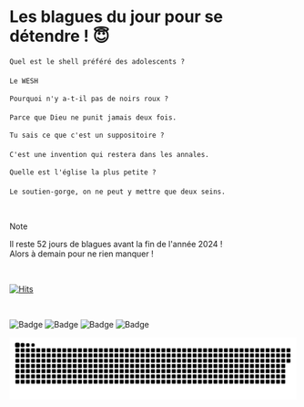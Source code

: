 
<h1>Les blagues du jour pour se détendre ! 😇</h1>

```diff
Quel est le shell préféré des adolescents ?

Le WESH
```

```diff
Pourquoi n'y a-t-il pas de noirs roux ?

Parce que Dieu ne punit jamais deux fois.
```

```diff
Tu sais ce que c'est un suppositoire ?

C'est une invention qui restera dans les annales.
```

```diff
Quelle est l'église la plus petite ?

Le soutien-gorge, on ne peut y mettre que deux seins.
```

<br/>

> [!NOTE]
> Il reste 52 jours de blagues avant la fin de l'année 2024 ! <br/>
> Alors à demain pour ne rien manquer !

<br/>


[![Hits](https://hits.seeyoufarm.com/api/count/incr/badge.svg?url=https%3A%2F%2Fgithub.com%2FClems02%2Fhit-counter&count_bg=%23003E80&title_bg=%235C9FE1&icon=powershell.svg&icon_color=%23FFFFFF&title=Visite&edge_flat=false)](https://hits.seeyoufarm.com)


<br/>


![Badge](https://img.shields.io/badge/Last%20updated%20on-white?style=for-the-badge&logo=clockify)   ![Badge](https://img.shields.io/badge/10/11-white?style=for-the-badge) ![Badge](https://img.shields.io/badge/at-white?style=for-the-badge) ![Badge](https://img.shields.io/badge/03:01-white?style=for-the-badge)


<p align="center">
 <img width="1000" src="assets/github-snake.svg" alt="snake"/>
</p>

